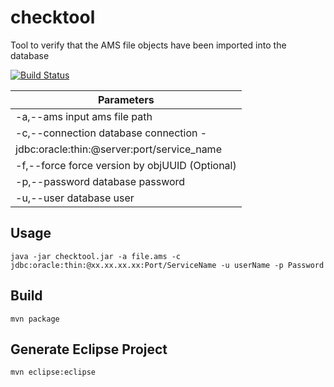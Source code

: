 # checktool
Tool to verify that the AMS file objects have been imported into the database

[![Build Status](https://travis-ci.org/darioajr/checktool.svg?branch=master)](https://travis-ci.org/darioajr/checktool)

| Parameters                                                        |
| ----------------------------------------------------------------  |
| -a,--ams <arg>          input ams file path                       |
|-c,--connection <arg>   database connection -
                         jdbc:oracle:thin:@server:port/service_name |
| -f,--force              force version by objUUID  (Optional)      |
| -p,--password <arg>     database password                         |
| -u,--user <arg>         database user                             |

 Usage
 -----
 ```
 java -jar checktool.jar -a file.ams -c jdbc:oracle:thin:@xx.xx.xx.xx:Port/ServiceName -u userName -p Password
 ```
 
 Build
 -----
 ```
 mvn package
 ```
 
 Generate Eclipse Project
 -----
 ```
 mvn eclipse:eclipse
 ```
 
